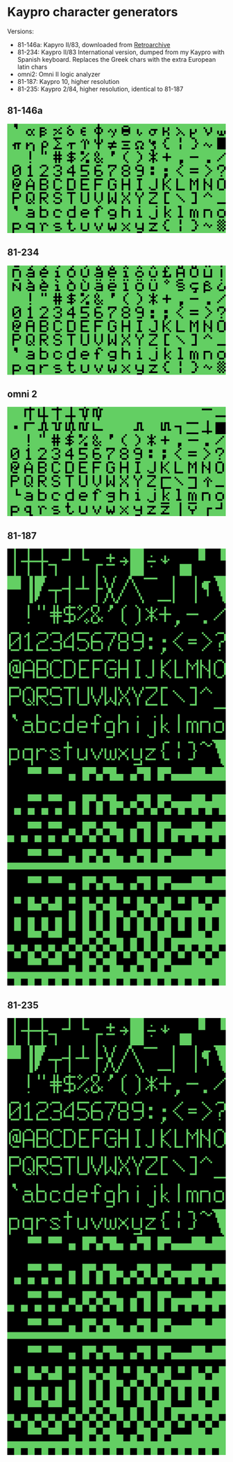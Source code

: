 # Kaypro character generators

Versions:

- 81-146a: Kapyro II/83, downloaded from [Retroarchive](http://www.retroarchive.org/maslin/disks/roms/index.html)
- 81-234: Kaypro II/83 International version, dumped from my Kaypro with Spanish keyboard. Replaces the Greek chars with the extra European latin chars
- omni2: Omni II logic analyzer
- 81-187: Kaypro 10, higher resolution
- 81-235: Kaypro 2/84, higher resolution, identical to 81-187

## 81-146a

![81-146a character generator](81-146a.png)

## 81-234

![81-234 character generator](81-234.png)

## omni 2

![omni 2 character generator](omni2cg.png)

## 81-187

![81-187 character generator](81-187.png)

## 81-235

![81-235 character generator](81-235.png)
